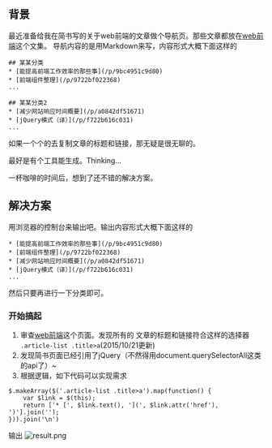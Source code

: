 ## 背景
最近准备给我在简书写的关于web前端的文章做个导航页。那些文章都放在[web前端](http://www.jianshu.com/notebooks/34265/latest)这个文集。
导航内容的是用Markdown来写，内容形式大概下面这样的
```
## 某某分类
* [能提高前端工作效率的那些事](/p/9bc4951c9d80)
* [前端组件整理](/p/9722bf022368)
...

## 某某分类2
* [减少网站响应时间概要](/p/a0842df51671)
* [jQuery模式（译）](/p/f722b616c031)
...
```

如果一个个的去复制文章的标题和链接，那无疑是很无聊的。

最好是有个工具能生成。Thinking...

一杯咖啡的时间后，想到了还不错的解决方案。

## 解决方案
用浏览器的控制台来输出吧。输出内容形式大概下面这样的
```
* [能提高前端工作效率的那些事](/p/9bc4951c9d80)
* [前端组件整理](/p/9722bf022368)
* [减少网站响应时间概要](/p/a0842df51671)
* [jQuery模式（译）](/p/f722b616c031)
...
```
然后只要再进行一下分类即可。

### 开始搞起
1. 审查[web前端](http://www.jianshu.com/notebooks/34265/latest)这个页面。发现所有的 文章的标题和链接符合这样的选择器 `.article-list .title>a`(2015/10/21更新)
1. 发现简书页面已经引用了jQuery（不然得用document.querySelectorAll这类的api了）~ 
1. 根据逻辑，如下代码可以实现需求
```
$.makeArray($('.article-list .title>a').map(function() {
	var $link = $(this);
    return ['* [', $link.text(), '](', $link.attr('href'), ')'].join('');
})).join('\n')
```
输出
![result.png](http://upload-images.jianshu.io/upload_images/16777-2b7e4b37a3bae7ad.png)
